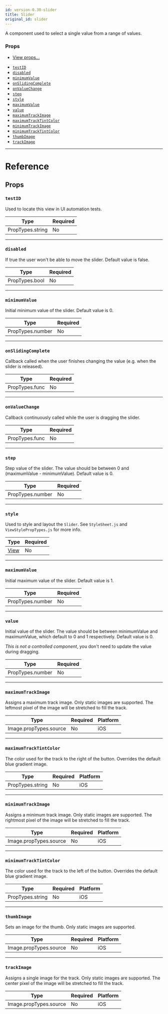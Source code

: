 ```yaml
---
id: version-0.30-slider
title: Slider
original_id: slider
---
```

A component used to select a single value from a range of values.

### Props

* [View props...](view.md#props)
- [`testID`](slider.md#testid)
- [`disabled`](slider.md#disabled)
- [`minimumValue`](slider.md#minimumvalue)
- [`onSlidingComplete`](slider.md#onslidingcomplete)
- [`onValueChange`](slider.md#onvaluechange)
- [`step`](slider.md#step)
- [`style`](slider.md#style)
- [`maximumValue`](slider.md#maximumvalue)
- [`value`](slider.md#value)
- [`maximumTrackImage`](slider.md#maximumtrackimage)
- [`maximumTrackTintColor`](slider.md#maximumtracktintcolor)
- [`minimumTrackImage`](slider.md#minimumtrackimage)
- [`minimumTrackTintColor`](slider.md#minimumtracktintcolor)
- [`thumbImage`](slider.md#thumbimage)
- [`trackImage`](slider.md#trackimage)






---

# Reference

## Props

### `testID`

Used to locate this view in UI automation tests.

| Type | Required |
| - | - |
| PropTypes.string | No |




---

### `disabled`

If true the user won't be able to move the slider.
Default value is false.

| Type | Required |
| - | - |
| PropTypes.bool | No |




---

### `minimumValue`

Initial minimum value of the slider. Default value is 0.

| Type | Required |
| - | - |
| PropTypes.number | No |




---

### `onSlidingComplete`

Callback called when the user finishes changing the value (e.g. when
the slider is released).

| Type | Required |
| - | - |
| PropTypes.func | No |




---

### `onValueChange`

Callback continuously called while the user is dragging the slider.

| Type | Required |
| - | - |
| PropTypes.func | No |




---

### `step`

Step value of the slider. The value should be
between 0 and (maximumValue - minimumValue).
Default value is 0.

| Type | Required |
| - | - |
| PropTypes.number | No |




---

### `style`

Used to style and layout the `Slider`.  See `StyleSheet.js` and
`ViewStylePropTypes.js` for more info.

| Type | Required |
| - | - |
| [View](view.md#style) | No |




---

### `maximumValue`

Initial maximum value of the slider. Default value is 1.

| Type | Required |
| - | - |
| PropTypes.number | No |




---

### `value`

Initial value of the slider. The value should be between minimumValue
and maximumValue, which default to 0 and 1 respectively.
Default value is 0.

*This is not a controlled component*, you don't need to update the
value during dragging.

| Type | Required |
| - | - |
| PropTypes.number | No |




---

### `maximumTrackImage`

Assigns a maximum track image. Only static images are supported. The
leftmost pixel of the image will be stretched to fill the track.


| Type | Required | Platform |
| - | - | - |
| Image.propTypes.source | No | iOS  |




---

### `maximumTrackTintColor`

The color used for the track to the right of the button. Overrides the
default blue gradient image.


| Type | Required | Platform |
| - | - | - |
| PropTypes.string | No | iOS  |




---

### `minimumTrackImage`

Assigns a minimum track image. Only static images are supported. The
rightmost pixel of the image will be stretched to fill the track.


| Type | Required | Platform |
| - | - | - |
| Image.propTypes.source | No | iOS  |




---

### `minimumTrackTintColor`

The color used for the track to the left of the button. Overrides the
default blue gradient image.


| Type | Required | Platform |
| - | - | - |
| PropTypes.string | No | iOS  |




---

### `thumbImage`

Sets an image for the thumb. Only static images are supported.


| Type | Required | Platform |
| - | - | - |
| Image.propTypes.source | No | iOS  |




---

### `trackImage`

Assigns a single image for the track. Only static images are supported.
The center pixel of the image will be stretched to fill the track.


| Type | Required | Platform |
| - | - | - |
| Image.propTypes.source | No | iOS  |






